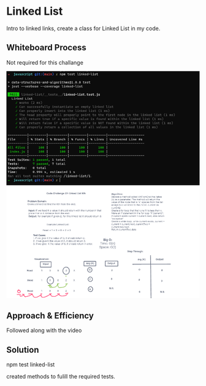 # Linked List

Intro to linked links, create a class for Linked List in my code.

## Whiteboard Process

Not required for this challange

![Tests](../assets/code05.png)
![kth test](../assets/Whitebord-7.png)

## Approach & Efficiency

Followed along with the video

## Solution

npm test linked-list

created methods to fulill the required tests.
